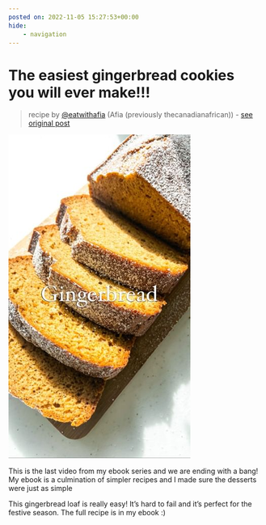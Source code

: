 ```yaml
---
posted on: 2022-11-05 15:27:53+00:00
hide:
    - navigation
---
```


# The easiest gingerbread cookies you will ever make!!!  

> recipe by [@eatwithafia](https://www.instagram.com/eatwithafia/) 
(Afia (previously thecanadianafrican)) - [see original post](https://instagram.com/p/CklZJUUDG5k)

![](../img/eatwithafia_05-11-2022_1511.png)

  
This is the last video from my ebook series and we are ending with a bang! My ebook is a culmination of simpler recipes and I made sure the desserts were just as simple  
  
This gingerbread loaf is really easy! It’s hard to fail and it’s perfect for the festive season. The full recipe is in my ebook :)   